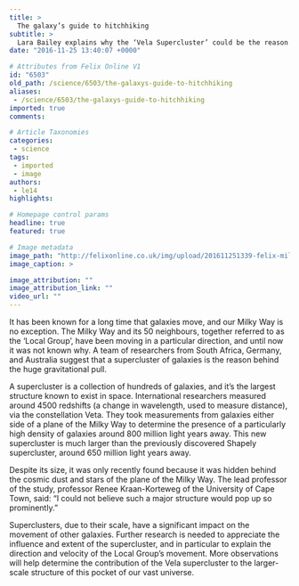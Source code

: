 ```yaml
---
title: >
  The galaxy’s guide to hitchhiking
subtitle: >
  Lara Bailey explains why the ‘Vela Supercluster’ could be the reason for why the Milky Way and surrounding galaxies are constantly on the move
date: "2016-11-25 13:40:07 +0000"

# Attributes from Felix Online V1
id: "6503"
old_path: /science/6503/the-galaxys-guide-to-hitchhiking
aliases:
 - /science/6503/the-galaxys-guide-to-hitchhiking
imported: true
comments:

# Article Taxonomies
categories:
 - science
tags:
 - imported
 - image
authors:
 - le14
highlights:

# Homepage control params
headline: true
featured: true

# Image metadata
image_path: "http://felixonline.co.uk/img/upload/201611251339-felix-milky-way-1684226_1920.jpg"
image_caption: >

image_attribution: ""
image_attribution_link: ""
video_url: ""
---
```


It has been known for a long time that galaxies move, and our Milky Way is no exception. The Milky Way and its 50 neighbours, together referred to as the ‘Local Group’, have been moving in a particular direction, and until now it was not known why. A team of researchers from South Africa, Germany, and Australia suggest that a supercluster of galaxies is the reason behind the huge gravitational pull.

A supercluster is a collection of hundreds of galaxies, and it’s the largest structure known to exist in space. International researchers measured around 4500 redshifts (a change in wavelength, used to measure distance), via the constellation Veta. They took measurements from galaxies either side of a plane of the Milky Way to determine the presence of a particularly high density of galaxies around 800 million light years away. This new supercluster is much larger than the previously discovered Shapely supercluster, around 650 million light years away.

Despite its size, it was only recently found because it was hidden behind the cosmic dust and stars of the plane of the Milky Way. The lead professor of the study, professor Renee Kraan-Korteweg of the University of Cape Town, said: “I could not believe such a major structure would pop up so prominently.”

Superclusters, due to their scale, have a significant impact on the movement of other galaxies. Further research is needed to appreciate the influence and extent of the supercluster, and in particular to explain the direction and velocity of the Local Group’s movement. More observations will help determine the contribution of the Vela supercluster to the larger-scale structure of this pocket of our vast universe.
